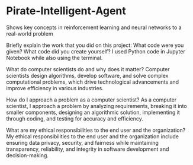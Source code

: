 # Pirate-Intelligent-Agent
Shows key concepts in reinforcement learning and neural networks to a real-world problem

Briefly explain the work that you did on this project: What code were you given? What code did you create yourself? I used Python code in Jupyter Notebook while also using the terminal.

What do computer scientists do and why does it matter? Computer scientists design algorithms, develop software, and solve complex computational problems, which drive technological advancements and improve efficiency in various industries.

How do I approach a problem as a computer scientist? As a computer scientist, I approach a problem by analyzing requirements, breaking it into smaller components, designing an algorithmic solution, implementing it through coding, and testing for accuracy and efficiency.

What are my ethical responsibilities to the end user and the organization? My ethical responsibilities to the end user and the organization include ensuring data privacy, security, and fairness while maintaining transparency, reliability, and integrity in software development and decision-making.
